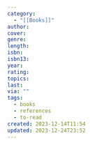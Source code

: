 ```yaml
---
category:
  - "[[Books]]"
author: 
cover: 
genre: 
length: 
isbn: 
isbn13: 
year: 
rating: 
topics: 
last: 
via: ""
tags:
  - books
  - references
  - to-read
created: 2023-12-14T11:54
updated: 2023-12-24T23:52
---
```

